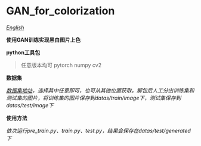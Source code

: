 #  GAN_for_colorization
*[English](README.md)*

**使用GAN训练实现黑白图片上色**

**python工具包**
>任意版本均可
>pytorch
>numpy
>cv2

**数据集**

*[数据集地址](http://www.seeprettyface.com/mydataset_page3.html "数据集地址")，选择其中任意即可，也可从其他位置获取。解包后人工分出训练集和测试集的图片，将训练集的图片保存到datas/train/image下，测试集保存到datas/test/image下*

**使用方法**

*依次运行pre_train.py、train.py、test.py，结果会保存在datas/test/generated下*
